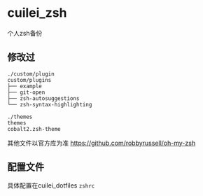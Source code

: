 # cuilei_zsh
个人zsh备份

## 修改过
```
./custom/plugin
custom/plugins
├── example
├── git-open
├── zsh-autosuggestions
└── zsh-syntax-highlighting

./themes
themes
cobalt2.zsh-theme
```

其他文件以官方库为准
https://github.com/robbyrussell/oh-my-zsh

## 配置文件
具体配置在cuilei_dotfiles
`zshrc`

 
